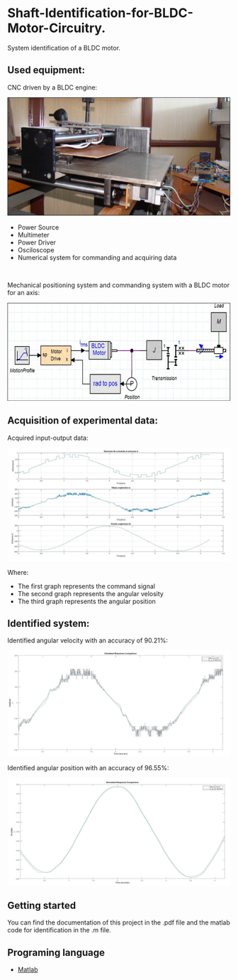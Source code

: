 # Shaft-Identification-for-BLDC-Motor-Circuitry.
System identification of a BLDC motor.

## Used equipment:

CNC driven by a BLDC engine:

![alt text](https://github.com/Vlad-Gheorghita/Photos/blob/master/CNC_BLDC.PNG)
<ul>
  <li>Power Source</li>
  <li>Multimeter</li>
  <li>Power Driver</li>
  <li>Osciloscope</li>
  <li>Numerical system for commanding and acquiring data</li>
</ul>
<br>

Mechanical positioning system and commanding system with a BLDC motor for an axis:

![alt text](https://github.com/Vlad-Gheorghita/Photos/blob/master/Schema_Sistem.PNG)

## Acquisition of experimental data:

Acquired input-output data:

![alt text](https://github.com/Vlad-Gheorghita/Photos/blob/master/Grafic_Semnale.PNG)

Where:
<ul>
  <li>The first graph represents the command signal</li>
  <li>The second graph represents the angular velosity</li>
  <li>The third graph represents the angular position</li>
</ul>

## Identified system:

Identified angular velocity with an accuracy of 90.21%:

![alt text](https://github.com/Vlad-Gheorghita/Photos/blob/master/Viteza_Unghiulara_Idetnificata.PNG)



Identified angular position with an accuracy of 96.55%:

![alt text](https://github.com/Vlad-Gheorghita/Photos/blob/master/Pozitia_Unghiulara_Identificata.PNG)


## Getting started
You can find the documentation of this project in the .pdf file and the matlab code for identification in the .m file.

## Programing language
* [Matlab](https://www.mathworks.com/products/matlab.html)
